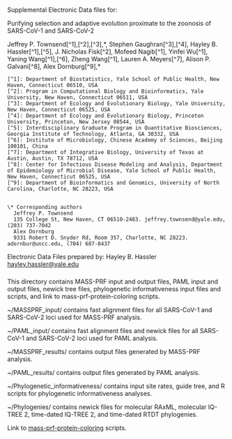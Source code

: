 ###

Supplemental Electronic Data files for:

Purifying selection and adaptive evolution proximate to the zoonosis of SARS-CoV-1 and SARS-CoV-2 

Jeffrey P. Townsend[^1],[^2],[^3],\*, Stephen Gaughran[^3],[^4], Hayley B. Hassler[^1],[^5], J. Nicholas Fisk[^2], Mofeed Nagib[^1], Yinfei Wu[^1], Yaning Wang[^1],[^6], Zheng Wang[^1], Lauren A. Meyers[^7], Alison P. Galvani[^8], Alex Dornburg[^9],\*

```
[^1]: Department of Biostatistics, Yale School of Public Health, New Haven, Connecticut 06510, USA
[^2]: Program in Computational Biology and Bioinformatics, Yale University, New Haven, Connecticut 06511, USA
[^3]: Department of Ecology and Evolutionary Biology, Yale University, New Haven, Connecticut 06525, USA
[^4]: Department of Ecology and Evolutionary Biology, Princeton University, Princeton, New Jersey 08544, USA
[^5]: Interdisciplinary Graduate Program in Quantitative Biosciences, Georgia Institute of Technology, Atlanta, GA 30332, USA
[^6]: Institute of Microbiology, Chinese Academy of Sciences, Beijing 100101, China
[^7]: Department of Integrative Biology, University of Texas at Austin, Austin, TX 78712, USA
[^8]: Center for Infectious Disease Modeling and Analysis, Department of Epidemiology of Microbial Disease, Yale School of Public Health, New Haven, Connecticut 06525, USA
[^9]: Department of Bioinformatics and Genomics, University of North Carolina, Charlotte, NC 28223, USA


\* Corresponding authors
  Jeffrey P. Townsend
  135 College St, New Haven, CT 06510-2483. jeffrey.townsend@yale.edu, (203) 737-7042
  Alex Dornburg
  9331 Robert D. Snyder Rd, Room 357, Charlotte, NC 28223. adornbur@uncc.edu, (704) 687-8437
```
Electronic Data Files prepared by:
Hayley B. Hassler
hayley.hassler@yale.edu


###

This directory contains MASS-PRF input and output files, PAML input and output files, newick tree files, phylogenetic informativeness input files and scripts, and link to mass-prf-protein-coloring scripts.

~/MASSPRF_input/ contains fast alignment files for all SARS-CoV-1 and SARS-CoV-2 loci used for MASS-PRF analysis.

~/PAML_input/ contains fast alignment files and newick files for all SARS-CoV-1 and SARS-CoV-2 loci used for PAML analysis.

~/MASSPRF_results/ contains output files generated by MASS-PRF analysis.

~/PAML_results/ contains output files generated by PAML analysis.

~/Phylogenetic_informativeness/ contains input site rates, guide tree, and R scripts for phylogenetic informativeness analyses.

~/Phylogenies/ contains newick files for molecular RAxML, molecular IQ-TREE 2, time-dated IQ-TREE 2, and time-dated RTDT phylogenies.

Link to [mass-prf-protein-coloring](https://github.com/Townsend-Lab-Yale/massprf-protein-coloring) scripts.


